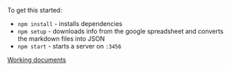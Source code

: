 To get this started:

* `npm install` - installs dependencies
* `npm setup` - downloads info from the google spreadsheet and converts
  the markdown files into JSON
* `npm start` - starts a server on `:3456`

[Working
documents](https://drive.google.com/drive/u/0/folders/0BzMuloY4ICyVTFY3Qy15ZGo0MWs)
